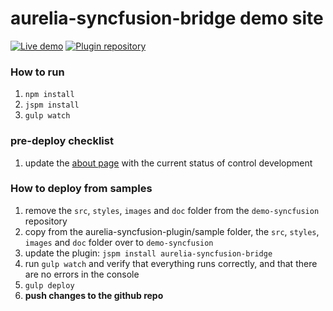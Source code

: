# aurelia-syncfusion-bridge demo site

[![Live demo](http://dabuttonfactory.com/button.png?t=Live+demo&f=Calibri-Bold&ts=24&tc=fff&tshs=1&tshc=000&hp=20&vp=8&c=5&bgt=gradient&bgc=3d85c6&ebgc=073763)](http://mariaantony-gnanasekaran.github.io/aurelia-syncfusion/)
[![Plugin repository](http://dabuttonfactory.com/button.png?t=Plugin+repository&f=Calibri-Bold&ts=24&tc=fff&tshs=1&tshc=000&hp=20&vp=8&c=5&bgt=gradient&bgc=3d85c6&ebgc=073763)](https://github.com/mariaantony-gnanasekaran/aurelia-syncfusion)

### How to run
1. `npm install`
2. `jspm install`
3. `gulp watch`

### pre-deploy checklist
1. update the [about page](https://github.com/aurelia-ui-toolkits/aurelia-syncfusion-bridge/blob/master/sample/src/about/about.html#L93-L203) with the current status of control development

### How to deploy from samples
1. remove the `src`, `styles`, `images` and `doc` folder from the `demo-syncfusion` repository
2. copy from the aurelia-syncfusion-plugin/sample folder, the `src`, `styles`, `images` and `doc` folder over to `demo-syncfusion`
3. update the plugin: `jspm install aurelia-syncfusion-bridge`
4. run `gulp watch` and verify that everything runs correctly, and that there are no errors in the console
5. `gulp deploy`
6. **push changes to the github repo**
